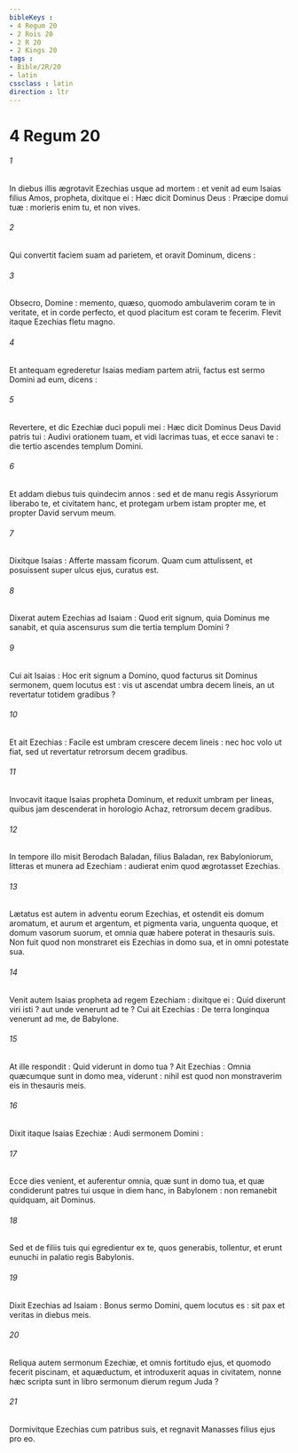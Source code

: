 ```yaml
---
bibleKeys : 
- 4 Regum 20
- 2 Rois 20
- 2 R 20
- 2 Kings 20
tags : 
- Bible/2R/20
- latin
cssclass : latin
direction : ltr
---
```


# 4 Regum 20

###### 1
In diebus illis ægrotavit Ezechias usque ad mortem : et venit ad eum Isaias filius Amos, propheta, dixitque ei : Hæc dicit Dominus Deus : Præcipe domui tuæ : morieris enim tu, et non vives.
###### 2
Qui convertit faciem suam ad parietem, et oravit Dominum, dicens :
###### 3
Obsecro, Domine : memento, quæso, quomodo ambulaverim coram te in veritate, et in corde perfecto, et quod placitum est coram te fecerim. Flevit itaque Ezechias fletu magno.
###### 4
Et antequam egrederetur Isaias mediam partem atrii, factus est sermo Domini ad eum, dicens :
###### 5
Revertere, et dic Ezechiæ duci populi mei : Hæc dicit Dominus Deus David patris tui : Audivi orationem tuam, et vidi lacrimas tuas, et ecce sanavi te : die tertio ascendes templum Domini.
###### 6
Et addam diebus tuis quindecim annos : sed et de manu regis Assyriorum liberabo te, et civitatem hanc, et protegam urbem istam propter me, et propter David servum meum.
###### 7
Dixitque Isaias : Afferte massam ficorum. Quam cum attulissent, et posuissent super ulcus ejus, curatus est.
###### 8
Dixerat autem Ezechias ad Isaiam : Quod erit signum, quia Dominus me sanabit, et quia ascensurus sum die tertia templum Domini ?
###### 9
Cui ait Isaias : Hoc erit signum a Domino, quod facturus sit Dominus sermonem, quem locutus est : vis ut ascendat umbra decem lineis, an ut revertatur totidem gradibus ?
###### 10
Et ait Ezechias : Facile est umbram crescere decem lineis : nec hoc volo ut fiat, sed ut revertatur retrorsum decem gradibus.
###### 11
Invocavit itaque Isaias propheta Dominum, et reduxit umbram per lineas, quibus jam descenderat in horologio Achaz, retrorsum decem gradibus.
###### 12
In tempore illo misit Berodach Baladan, filius Baladan, rex Babyloniorum, litteras et munera ad Ezechiam : audierat enim quod ægrotasset Ezechias.
###### 13
Lætatus est autem in adventu eorum Ezechias, et ostendit eis domum aromatum, et aurum et argentum, et pigmenta varia, unguenta quoque, et domum vasorum suorum, et omnia quæ habere poterat in thesauris suis. Non fuit quod non monstraret eis Ezechias in domo sua, et in omni potestate sua.
###### 14
Venit autem Isaias propheta ad regem Ezechiam : dixitque ei : Quid dixerunt viri isti ? aut unde venerunt ad te ? Cui ait Ezechias : De terra longinqua venerunt ad me, de Babylone.
###### 15
At ille respondit : Quid viderunt in domo tua ? Ait Ezechias : Omnia quæcumque sunt in domo mea, viderunt : nihil est quod non monstraverim eis in thesauris meis.
###### 16
Dixit itaque Isaias Ezechiæ : Audi sermonem Domini :
###### 17
Ecce dies venient, et auferentur omnia, quæ sunt in domo tua, et quæ condiderunt patres tui usque in diem hanc, in Babylonem : non remanebit quidquam, ait Dominus.
###### 18
Sed et de filiis tuis qui egredientur ex te, quos generabis, tollentur, et erunt eunuchi in palatio regis Babylonis.
###### 19
Dixit Ezechias ad Isaiam : Bonus sermo Domini, quem locutus es : sit pax et veritas in diebus meis.
###### 20
Reliqua autem sermonum Ezechiæ, et omnis fortitudo ejus, et quomodo fecerit piscinam, et aquæductum, et introduxerit aquas in civitatem, nonne hæc scripta sunt in libro sermonum dierum regum Juda ?
###### 21
Dormivitque Ezechias cum patribus suis, et regnavit Manasses filius ejus pro eo.
